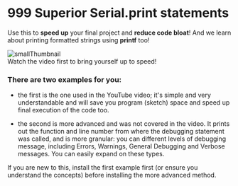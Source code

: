 # 999 Superior Serial.print statements
Use this to **speed up** your final project and **reduce code bloat**! And we learn about printing formatted strings using **printf** too!

![smallThumbnail](https://user-images.githubusercontent.com/20911308/130572037-8f46e648-85fe-4a27-a83e-33e81191d0fc.gif)  
Watch the video first to bring yourself up to speed!





### There are two examples for you: 
* the first is the one used in the YouTube video; it's simple and very understandable and will save you program (sketch) space and speed up final execution of the code too.

* the second is more advanced and was not covered in the video. It prints out the function and line number from where the debugging statement was called, and is more granular: you can different levels of debugging message, including Errors, Warnings, General Debugging and Verbose messages. You can easily expand on these types.

If you are new to this, install the first example first (or ensure you understand the concepts) before installing the more advanced method.
